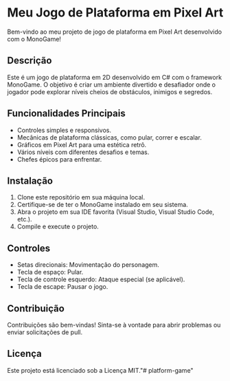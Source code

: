 # Meu Jogo de Plataforma em Pixel Art

Bem-vindo ao meu projeto de jogo de plataforma em Pixel Art desenvolvido com o MonoGame!

## Descrição

Este é um jogo de plataforma em 2D desenvolvido em C# com o framework MonoGame. O objetivo é criar um ambiente divertido e desafiador onde o jogador pode explorar níveis cheios de obstáculos, inimigos e segredos.

## Funcionalidades Principais

- Controles simples e responsivos.
- Mecânicas de plataforma clássicas, como pular, correr e escalar.
- Gráficos em Pixel Art para uma estética retrô.
- Vários níveis com diferentes desafios e temas.
- Chefes épicos para enfrentar.

## Instalação

1. Clone este repositório em sua máquina local.
2. Certifique-se de ter o MonoGame instalado em seu sistema.
3. Abra o projeto em sua IDE favorita (Visual Studio, Visual Studio Code, etc.).
4. Compile e execute o projeto.

## Controles

- Setas direcionais: Movimentação do personagem.
- Tecla de espaço: Pular.
- Tecla de controle esquerdo: Ataque especial (se aplicável).
- Tecla de escape: Pausar o jogo.

## Contribuição

Contribuições são bem-vindas! Sinta-se à vontade para abrir problemas ou enviar solicitações de pull.

## Licença

Este projeto está licenciado sob a Licença MIT."# platform-game" 
